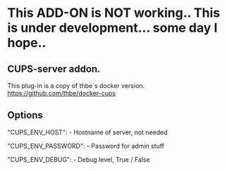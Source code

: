 # This ADD-ON is NOT working.. This is under development... some day I hope.. 

## CUPS-server addon.

This plug-in is a copy of thbe´s docker version.
https://github.com/thbe/docker-cups



## Options

"CUPS_ENV_HOST": - Hostname of server, not needed
  
"CUPS_ENV_PASSWORD": - Password for admin stuff
  
"CUPS_ENV_DEBUG": - Debug level, True / False
